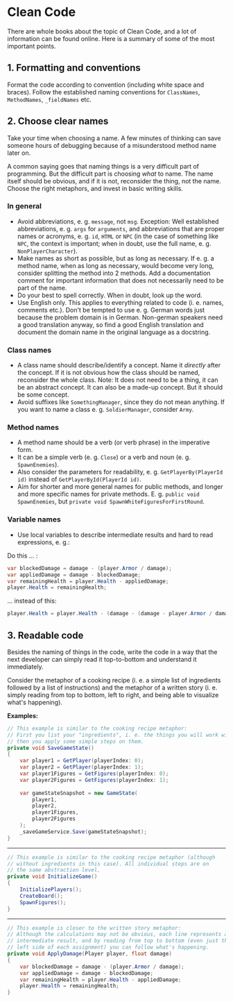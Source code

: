 # Clean Code

There are whole books about the topic of Clean Code, and a lot of information
can be found online. Here is a summary of some of the most important points.

## 1. Formatting and conventions

Format the code according to convention (including white space and braces).
Follow the established naming conventions for `ClassNames`, `MethodNames`,
`_fieldNames` etc.

## 2. Choose clear names

Take your time when choosing a name. A few minutes of thinking can save someone hours
of debugging because of a misunderstood method name later on.

A common saying goes that naming things is a very difficult part of programming. But the
difficult part is choosing *what* to name. The name itself should be obvious, and if it
is not, reconsider the thing, not the name. Choose the right metaphors, and invest in
basic writing skills.

### In general

- Avoid abbreviations, e. g. `message`, not `msg`. Exception: Well established abbreviations,
e. g. `args` for `arguments`, and abbreviations that are proper names or acronyms,
e. g. `id`, `HTML` or `NPC` (in the case of something like `NPC`, the context is important;
when in doubt, use the full name, e. g. `NonPlayerCharacter`).
- Make names as short as possible, but as long as necessary. If e. g. a method name,
when as long as necessary, would become very long, consider splitting the method
into 2 methods. Add a documentation comment for important information that does not
necessarily need to be part of the name.
- Do your best to spell correctly. When in doubt, look up the word.
- Use English only. This applies to everything related to code (i. e. names, comments etc.).
Don't be tempted to use e. g. German words just because the problem domain is in German. Non-german
speakers need a good translation anyway, so find a good English translation and document the domain
name in the original language as a docstring.

### Class names

- A class name should describe/identify a concept. Name it *directly* after the concept.
If it is not obvious how the class should be named, reconsider the whole class. Note: It
does not need to be a thing, it can be an abstract concept. It can also be a made-up concept.
But it should be some concept.
- Avoid suffixes like `SomethingManager`, since they do not mean anything. If you want
to name a class e. g. `SoldierManager`, consider `Army`.

### Method names

- A method name should be a verb (or verb phrase) in the imperative form.
- It can be a simple verb (e. g. `Close`) or a verb and noun (e. g. `SpawnEnemies`).
- Also consider the parameters for readability, e. g. `GetPlayerBy(PlayerId id)` instead of
`GetPlayerById(PlayerId id)`.
- Aim for shorter and more general names for public methods, and longer and more
specific names for private methods. E. g. `public void SpawnEnemies`, but
`private void SpawnWhiteFiguresForFirstRound`.

### Variable names

- Use local variables to describe intermediate results and hard to read expressions, e. g.:

Do this ... :
```c#
var blockedDamage = damage - (player.Armor / damage);
var appliedDamage = damage - blockedDamage;
var remainingHealth = player.Health - appliedDamage;
player.Health = remainingHealth;
```
... instead of this:
```c#
player.Health = player.Health - (damage - (damage - player.Armor / damage));
```

## 3. Readable code

Besides the naming of things in the code, write the code in a way that the next
developer can simply read it top-to-bottom and understand it immediately.

Consider the metaphor of a cooking recipe (i. e. a simple list of ingredients followed
by a list of instructions) and the metaphor of a written story (i. e. simply reading
from top to bottom, left to right, and being able to visualize what's happening).

**Examples:**

```c#
// This example is similar to the cooking recipe metaphor:
// First you list your "ingredients", i. e. the things you will work with,
// then you apply some simple steps on them.
private void SaveGameState()
{
    var player1 = GetPlayer(playerIndex: 0);
    var player2 = GetPlayer(playerIndex: 1);
    var player1Figures = GetFigures(playerIndex: 0);
    var player2Figures = GetFigures(playerIndex: 1);
    
    var gameStateSnapshot = new GameState(
        player1,
        player2,
        player1Figures,
        player2Figures
    );
    _saveGameService.Save(gameStateSnapshot);
}
```
_________________________

```c#
// This example is similar to the cooking recipe metaphor (although
// without ingredients in this case). All individual steps are on
// the same abstraction level.
private void InitializeGame()
{
    InitializePlayers();
    CreateBoard();
    SpawnFigures();
}
```
_________________________

```c#
// This example is closer to the written story metaphor:
// Although the calculations may not be obvious, each line represents an
// intermediate result, and by reading from top to bottom (even just the
// left side of each assignment) you can follow what's happening.
private void ApplyDamage(Player player, float damage)
{
    var blockedDamage = damage - (player.Armor / damage);
    var appliedDamage = damage - blockedDamage;
    var remainingHealth = player.Health - appliedDamage;
    player.Health = remainingHealth;
}
```
